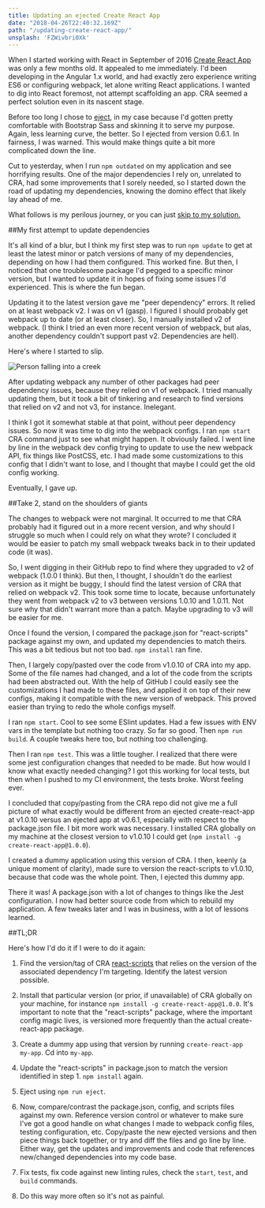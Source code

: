 ```yaml
---
title: Updating an ejected Create React App
date: "2018-04-26T22:40:32.169Z"
path: "/updating-create-react-app/"
unsplash: 'FZWivbri0Xk'
---
```


When I started working with React in September of 2016 [Create React App](https://github.com/facebook/create-react-app) was only a few months old. It appealed to me immediately. I'd been developing in the Angular 1.x world, and had exactly zero experience writing ES6 or configuring webpack, let alone writing React applications. I wanted to dig into React foremost, not attempt scaffolding an app. CRA seemed a perfect solution even in its nascent stage.

Before too long I chose to [eject](https://github.com/facebook/create-react-app/blob/master/packages/react-scripts/template/README.md#npm-run-eject), in my case because I'd gotten pretty comfortable with Bootstrap Sass and skinning it to serve my purpose. Again, less learning curve, the better. So I ejected from version 0.6.1. In fairness, I was warned. This would make things quite a bit more complicated down the line.

Cut to yesterday, when I run `npm outdated` on my application and see horrifying results. One of the major dependencies I rely on, unrelated to CRA, had some improvements that I sorely needed, so I started down the road of updating my dependencies, knowing the domino effect that likely lay ahead of me.

What follows is my perilous journey, or you can just [skip to my solution.](#tldr)

##My first attempt to update dependencies

It's all kind of a blur, but I think my first step was to run `npm update` to get at least the latest minor or patch versions of many of my dependencies, depending on how I had them configured. This worked fine. But then, I noticed that one troublesome package I'd pegged to a specific minor version, but I wanted to update it in hopes of fixing some issues I'd experienced. This is where the fun began.

Updating it to the latest version gave me "peer dependency" errors. It relied on at least webpack v2. I was on v1 (gasp). I figured I should probably get webpack up to date (or at least closer). So, I manually installed v2 of webpack. (I think I tried an even more recent version of webpack, but alas, another dependency couldn't support past v2. Dependencies are hell).

Here's where I started to slip.

![Person falling into a creek](https://media.giphy.com/media/3oxRmGNqKwCzJ0AwPC/giphy.gif)

After updating webpack any number of other packages had peer dependency issues, because they relied on v1 of webpack. I tried manually updating them, but it took a bit of tinkering and research to find versions that relied on v2 and not v3, for instance. Inelegant.

I think I got it somewhat stable at that point, without peer dependency issues. So now it was time to dig into the webpack configs. I ran `npm start` CRA command just to see what might happen. It obviously failed. I went line by line in the webpack dev config trying to update to use the new webpack API, fix things like PostCSS, etc. I had made some customizations to this config that I didn't want to lose, and I thought that maybe I could get the old config working.

Eventually, I gave up.

##Take 2, stand on the shoulders of giants

The changes to webpack were not marginal. It occurred to me that CRA probably had it figured out in a more recent version, and why should I struggle so much when I could rely on what they wrote? I concluded it would be easier to patch my small webpack tweaks back in to their updated code (it was).

So, I went digging in their GitHub repo to find where they upgraded to v2 of webpack (1.0.0 I think). But then, I thought, I shouldn't do the earliest version as it might be buggy, I should find the latest version of CRA that relied on webpack v2. This took some time to locate, because unfortunately they went from webpack v2 to v3 between versions 1.0.10 and 1.0.11. Not sure why that didn't warrant more than a patch. Maybe upgrading to v3 will be easier for me.

Once I found the version, I compared the package.json for "react-scripts" package against my own, and updated my dependencies to match theirs. This was a bit tedious but not too bad. `npm install` ran fine.

Then, I largely copy/pasted over the code from v1.0.10 of CRA into my app. Some of the file names had changed, and a lot of the code from the scripts had been abstracted out. With the help of GitHub I could easily see the customizations I had made to these files, and applied it on top of their new configs, making it compatible with the new version of webpack. This proved easier than trying to redo the whole configs myself.

I ran `npm start`. Cool to see some ESlint updates. Had a few issues with ENV vars in the template but nothing too crazy. So far so good. Then `npm run build`. A couple tweaks here too, but nothing too challenging.

Then I ran `npm test`. This was a little tougher. I realized that there were some jest configuration changes that needed to be made. But how would I know what exactly needed changing? I got this working for local tests, but then when I pushed to my CI environment, the tests broke. Worst feeling ever.

I concluded that copy/pasting from the CRA repo did not give me a full picture of what exactly would be different from an ejected create-react-app at v1.0.10 versus an ejected app at v0.6.1, especially with respect to the package.json file. I bit more work was necessary. I installed CRA globally on my machine at the closest version to v1.0.10 I could get (`npm install -g create-react-app@1.0.0`).

I created a dummy application using this version of CRA. I then, keenly (a unique moment of clarity), made sure to version the react-scripts to v1.0.10, because that code was the whole point. Then, I ejected this dummy app.

There it was! A package.json with a lot of changes to things like the Jest configuration. I now had better source code from which to rebuild my application. A few tweaks later and I was in business, with a lot of lessons learned.

##TL;DR

Here's how I'd do it if I were to do it again:

1) Find the version/tag of CRA [react-scripts](https://github.com/facebook/create-react-app/tree/master/packages/react-scripts) that relies on the version of the associated dependency I'm targeting. Identify the latest version possible.

2) Install that particular version (or prior, if unavailable) of CRA globally on your machine, for instance `npm install -g create-react-app@1.0.0`. It's important to note that the "react-scripts" package, where the important config magic lives, is versioned more frequently than the actual create-react-app package.

3) Create a dummy app using that version by running `create-react-app my-app`. Cd into `my-app`.

4) Update the "react-scripts" in package.json to match the version identified in step 1. `npm install` again.

5) Eject using `npm run eject`.

6) Now, compare/contrast the package.json, config, and scripts files against my own. Reference version control or whatever to make sure I've got a good handle on what changes I made to webpack config files, testing configuration, etc. Copy/paste the new ejected versions and then piece things back together, or try and diff the files and go line by line. Either way, get the updates and improvements and code that references new/changed dependencies into my code base.

7) Fix tests, fix code against new linting rules, check the `start`, `test`, and `build` commands.

8) Do this way more often so it's not as painful.
